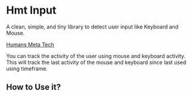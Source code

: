 # Hmt Input
A clean, simple, and tiny library to detect user input like Keyboard and Mouse.

[Humans Meta Tech](https://humansmeta.tech)

You can track the activity of the user using mouse and keyboard activity. This will track the last activity of the mouse and keyboard since last used using timeframe.

## How to Use it?
